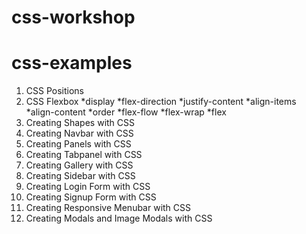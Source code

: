 # css-workshop

# css-examples

 1. CSS Positions
 2. CSS Flexbox
    *display
    *flex-direction
    *justify-content
    *align-items
    *align-content
    *order
    *flex-flow
    *flex-wrap
    *flex   
3. Creating Shapes with CSS
4. Creating Navbar with CSS
5. Creating Panels with CSS
6. Creating Tabpanel with CSS
7. Creating Gallery with CSS
8. Creating Sidebar with CSS
9. Creating Login Form with CSS
10. Creating Signup Form with CSS
11. Creating Responsive Menubar with CSS
12. Creating Modals and Image Modals with CSS
